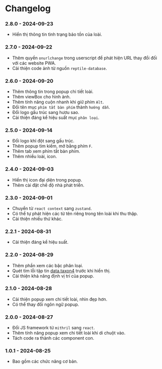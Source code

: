 # Changelog

### 2.8.0 - 2024-09-23

- Hiển thị thông tin tình trạng bảo tồn của loài.

### 2.7.0 - 2024-09-22

- Thêm quyền `onurlchange` trong userscript để phát hiện URL thay đổi đối với các website PWA.
- Cải thiện code ảnh từ nguồn `reptile-database`.

### 2.6.0 - 2024-09-20

- Thêm thông tin trong popup chi tiết loài.
- Thêm viewBox cho hình ảnh.
- Thêm tính năng cuộn nhanh khi giữ phím `Alt`.
- Đổi tên mục `phím tắt bàn phím` thành `hướng dẫn`.
- Đổi logo gấu trúc sang hươu sao.
- Cải thiện đáng kể hiệu suất mục `phân loại`.

### 2.5.0 - 2024-09-14

- Đổi logo khỉ đột sang gấu trúc.
- Thêm popup tìm kiếm, mở bằng phím `F`.
- Thêm tab xem phím tắt bàn phím.
- Thêm nhiều loài, icon.

### 2.4.0 - 2024-09-03

- Hiển thị icon đại diện trong popup.
- Thêm cài đặt chế độ nhà phát triển.

### 2.3.0 - 2024-09-01

- Chuyển từ `react context` sang `zustand`.
- Có thể tự phát hiện các từ tên riêng trong tên loài khi thu thập.
- Cải thiện nhiều thứ khác.

### 2.2.1 - 2024-08-31

- Cải thiện đáng kể hiệu suất.

### 2.2.0 - 2024-08-29

- Thêm phần xem các bậc phân loại.
- Quét tìm lỗi tập tin [data.taxon4](./public/data/data.taxon4) trước khi hiển thị.
- Cải thiện khả năng định vị trí của popup.

### 2.1.0 - 2024-08-28

- Cải thiện popup xem chi tiết loài, nhìn đẹp hơn.
- Có thể thay đổi ngôn ngữ popup.

### 2.0.0 - 2024-08-27

- Đổi JS framework từ `mithril` sang `react`.
- Thêm tính năng popup xem chi tiết loài khi di chuột vào.
- Tách code ra thành các component con.

### 1.0.1 - 2024-08-25

- Bao gồm các chức năng cơ bản.
